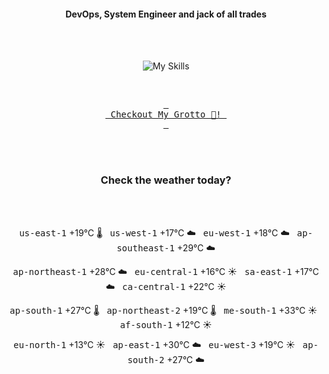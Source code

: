 <h4 align="center">DevOps, System Engineer and jack of all trades</h4>

<div align="center">
  <br/><br/>

![My Skills](https://go-skill-icons.vercel.app/api/icons?i=prometheus,grafana,amazonwebservices,azure,typescript,golang,docker,kubernetes,argocd,rust&perline=5&theme=light)

<br/>

[<kbd> <br> Checkout My Grotto 🍵! <br> </kbd>](https://sathirak.me/)
  
</div>

<br/>
<br/>

<h3 align="center">Check the weather today?</h3>
<!-- start-daily-update -->
<div align="center">
  <!-- Updated on Thu Sep 18 01:37:05 UTC 2025 --><br><br>

  <kbd>us-east-1</kbd> +19°C 🌡️ &nbsp; 
  <kbd>us-west-1</kbd> +17°C ☁️ &nbsp; 
  <kbd>eu-west-1</kbd> +18°C ☁️ &nbsp; 
  <kbd>ap-southeast-1</kbd> +29°C ☁️ <br>

  <kbd>ap-northeast-1</kbd> +28°C ☁️ &nbsp; 
  <kbd>eu-central-1</kbd> +16°C ☀️ &nbsp; 
  <kbd>sa-east-1</kbd> +17°C ☁️ &nbsp; 
  <kbd>ca-central-1</kbd> +22°C ☀️ <br>

  <kbd>ap-south-1</kbd> +27°C 🌡️ &nbsp; 
  <kbd>ap-northeast-2</kbd> +19°C 🌡️ &nbsp; 
  <kbd>me-south-1</kbd> +33°C ☀️ &nbsp; 
  <kbd>af-south-1</kbd> +12°C ☀️ <br>

  <kbd>eu-north-1</kbd> +13°C ☀️ &nbsp; 
  <kbd>ap-east-1</kbd> +30°C ☁️ &nbsp; 
  <kbd>eu-west-3</kbd> +19°C ☀️ &nbsp; 
  <kbd>ap-south-2</kbd> +27°C ☁️
</div>
<!-- end-daily-update -->
